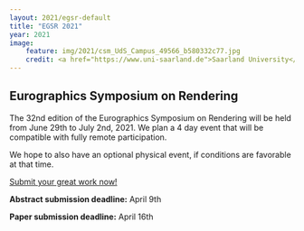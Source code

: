 ```yaml
---
layout: 2021/egsr-default
title: "EGSR 2021"
year: 2021
image:
    feature: img/2021/csm_UdS_Campus_49566_b580332c77.jpg
    credit: <a href="https://www.uni-saarland.de">Saarland University</a>
---
```


## Eurographics Symposium on Rendering

The 32nd edition of the Eurographics Symposium on Rendering will be held from June 29th to July 2nd, 2021.
We plan a 4 day event that will be compatible with fully remote participation.

We hope to also have an optional physical event, if conditions are favorable at that time.

[Submit your great work now!](https://srmv2.eg.org/COMFy/Conference/SR_2021/GetConferenceFile?fileID=12114)

**Abstract submission deadline:** April 9th

**Paper submission deadline:** April 16th